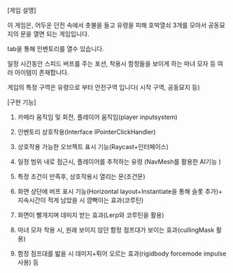 [게임 설명]  

이 게임은, 어두운 던전 속에서 촛불을 들고 유령을 피해 호박열쇠 3개를 모아서 공동묘지의 문을 열면 되는 게임입니다.  

tab을 통해 인벤토리를 열수 있습니다.  

일정 시간동안 스피드 버프를 주는 포션, 
착용시 함정들을 보이게 하는 마녀 모자 등 여러 아이템이 존재합니다.

게임의 특정 구역은 유령으로 부터 안전구역 입니다( 시작 구역, 공동묘지 등)

[구현 기능]
1. 카메라 움직임 및 회전, 플레이어 움직임(player inputsystem)
 
2. 인벤토리 상호작용(Interface IPointerClickHandler)

3. 상호작용 가능한 오브젝트 표시 기능(Raycast+인터페이스)

4. 일정 범위 내로 점근시, 플레이어를 추적하는 유령 (NavMesh를 활용한 AI기능 ) 
5. 특정 조건이 만족후, 상호작용시 열리는 문(조건문)
6. 화면 상단에 버프 표시 기능(Horizontal layout+Instantiate을 통해 슬롯 추가)+ 지속시간이 적게 남았을 시 깜빡이는 효과(코루틴)
7. 화면이 빨개지며 데미지 받는 효과(Lerp와 코루틴을 활용)
8. 마녀 모자 착용 시, 원래 보이지 않던 함정 점프대가 보이는 효과(cullingMask 활용)
8. 함정 점프대를 밟을 시 데미지+튀어 오르는 효과(rigidbody forcemode impulse사용) 등
